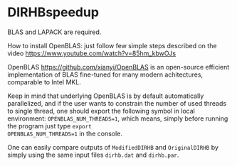 # DIRHBspeedup
BLAS and LAPACK are required.

How to install OpenBLAS: just follow few simple steps described on the video https://www.youtube.com/watch?v=85hm_kbwOJs

OpenBLAS https://github.com/xianyi/OpenBLAS is an open-source efficient implementation of BLAS fine-tuned for many
modern achitectures, comparable to Intel MKL.

Keep in mind that underlying OpenBLAS is by default automatically parallelized, and if the user wants to constrain the number of used threads to single thread, one should export the following symbol in local environment: <code>OPENBLAS_NUM_THREADS=1</code>, which means, simply before running the program just type <code>export OPENBLAS_NUM_THREADS=1</code> in the console.

One can easily compare outputs of <code>ModifiedDIRHB</code> and <code>OriginalDIRHB</code> by simply using the same input files <code>dirhb.dat</code> and <code>dirhb.par</code>.
